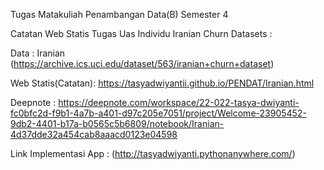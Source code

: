 Tugas Matakuliah Penambangan Data(B) Semester 4

Catatan Web Statis Tugas Uas Individu Iranian Churn Datasets :
   
Data : Iranian (https://archive.ics.uci.edu/dataset/563/iranian+churn+dataset)

Web Statis(Catatan): https://tasyadwiyantii.github.io/PENDAT/Iranian.html

Deepnote : https://deepnote.com/workspace/22-022-tasya-dwiyanti-fc0bfc2d-f9b1-4a7b-a401-d97c205e7051/project/Welcome-23905452-9db2-4401-b17a-b0565c5b6809/notebook/Iranian-4d37dde32a454cab8aaacd0123e04598

Link Implementasi App : (http://tasyadwiyanti.pythonanywhere.com/)
